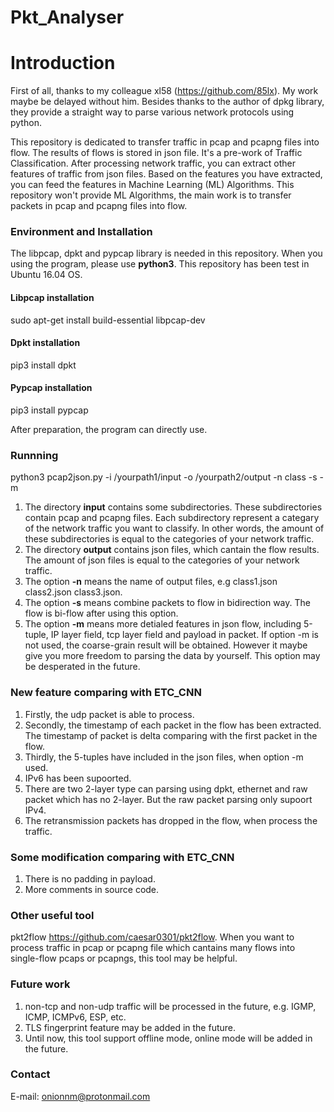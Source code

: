 # Pkt_Analyser

Introduction
=============

First of all, thanks to my colleague xl58 (https://github.com/85lx). My work maybe be delayed without him. Besides thanks to the author of dpkg library, they provide a straight way to parse various network protocols using python.

This repository is dedicated to transfer traffic in pcap and pcapng files into flow. The results of flows is stored in json file. It's a pre-work of Traffic Classification. After processing network traffic, you can extract other features of traffic from json files. Based on the features you have extracted, you can feed the features in Machine Learning (ML) Algorithms. This repository won't provide ML Algorithms, the main work is to transfer packets in pcap and pcapng files into flow.

### Environment and Installation

The libpcap, dpkt and pypcap library is needed in this repository. When you using the program, please use **python3**. This repository has been test in Ubuntu 16.04 OS.

#### Libpcap installation

sudo apt-get install build-essential libpcap-dev

#### Dpkt installation

pip3 install dpkt

#### Pypcap installation

pip3 install pypcap

After preparation, the program can directly use.

### Runnning

python3 pcap2json.py -i /yourpath1/input -o /yourpath2/output -n class -s -m

1. The directory **input** contains some subdirectories. These subdirectories contain pcap and pcapng files. Each subdirectory represent a categary of the network traffic you want to classify. In other words, the amount of these subdirectories is equal to the categories of your network traffic.
2. The directory **output** contains json files, which cantain the flow results. The amount of json files is equal to the categories of your network traffic.
3. The option **-n** means the name of output files, e.g class1.json class2.json class3.json.
4. The option **-s** means combine packets to flow in bidirection way. The flow is bi-flow after using this option.
5. The option **-m** means more detialed features in json flow, including 5-tuple, IP layer field, tcp layer field and payload in packet. If option -m is not used, the coarse-grain result will be obtained. However it maybe give you more freedom to parsing the data by yourself. This option may be desperated in the future.

### New feature comparing with ETC_CNN

1. Firstly, the udp packet is able to process.
2. Secondly, the timestamp of each packet in the flow has been extracted. The timestamp of packet is delta comparing with the first packet in the flow.
3. Thirdly, the 5-tuples have included in the json files, when option -m used.
4. IPv6 has been supoorted.
5. There are two 2-layer type can parsing using dpkt, ethernet and raw packet which has no 2-layer. But the raw packet parsing only supoort IPv4.
6. The retransmission packets has dropped in the flow, when process the traffic.

### Some modification comparing with ETC_CNN

1. There is no padding in payload. 
2. More comments in source code.

### Other useful tool

pkt2flow https://github.com/caesar0301/pkt2flow. When you want to process traffic in pcap or pcapng file which cantains many flows into single-flow pcaps or pcapngs, this tool may be helpful.

### Future work

1. non-tcp and non-udp traffic will be processed in the future, e.g. IGMP, ICMP, ICMPv6, ESP, etc.
2. TLS fingerprint feature may be added in the future.
3. Until now, this tool support offline mode, online mode will be added in the future.

### Contact
E-mail: onionnm@protonmail.com
